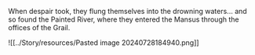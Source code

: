 When despair took, they flung themselves into the drowning waters... and so found the Painted River, where they entered the Mansus through the offices of the Grail.

![[../Story/resources/Pasted image 20240728184940.png]]